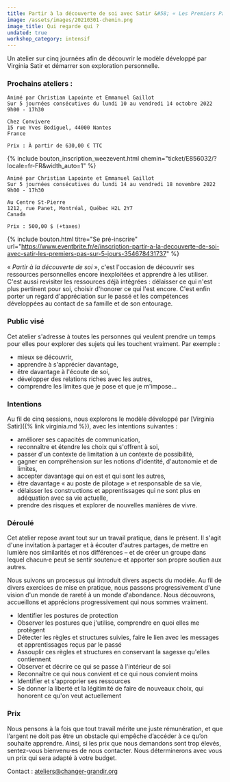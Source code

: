 ```yaml
---
title: Partir à la découverte de soi avec Satir &#58; « Les Premiers Pas »
image: /assets/images/20210301-chemin.png
image_title: Qui regarde qui ?
undated: true
workshop_category: intensif
---
```


Un atelier sur cinq journées afin de découvrir le modèle développé par Virginia
Satir et démarrer son exploration personnelle.

### Prochains ateliers :

```
Animé par Christian Lapointe et Emmanuel Gaillot
Sur 5 journées consécutives du lundi 10 au vendredi 14 octobre 2022
9h00 - 17h30

Chez Convivere
15 rue Yves Bodiguel, 44000 Nantes
France

Prix : À partir de 630,00 € TTC
```

{% include bouton_inscription_weezevent.html chemin="ticket/E856032/?locale=fr-FR&width_auto=1" %}

```
Animé par Christian Lapointe et Emmanuel Gaillot
Sur 5 journées consécutives du lundi 14 au vendredi 18 novembre 2022
9h00 - 17h30

Au Centre St-Pierre
1212, rue Panet, Montréal, Québec H2L 2Y7
Canada

Prix : 500,00 $ (+taxes)
```

{% include bouton.html titre="Se pré-inscrire" url="https://www.eventbrite.fr/e/inscription-partir-a-la-decouverte-de-soi-avec-satir-les-premiers-pas-sur-5-jours-354678431737" %}

« _Partir à la découverte de soi_ », c'est l'occasion de découvrir ses
ressources personnelles encore inexploitées et apprendre à les utiliser. C'est
aussi revisiter les ressources déjà intégrées : délaisser ce qui n'est plus
pertinent pour soi, choisir d'honorer ce qui l'est encore. C'est enfin porter
un regard d'appréciation sur le passé et les compétences développées au contact
de sa famille et de son entourage.

### Public visé

Cet atelier s'adresse à toutes les personnes qui veulent prendre un temps pour
elles pour explorer des sujets qui les touchent vraiment. Par exemple&nbsp;:
- mieux se découvrir,
- apprendre à s'apprécier davantage,
- être davantage à l'écoute de soi,
- développer des relations riches avec les autres,
- comprendre les limites que je pose et que je m'impose…

### Intentions

Au fil de cinq sessions, nous explorons le modèle développé par [Virginia
Satir]({% link virginia.md %}), avec les intentions suivantes :
- améliorer ses capacités de communication,
- reconnaître et étendre les choix qui s'offrent à soi,
- passer d'un contexte de limitation à un contexte de possibilité,
- gagner en compréhension sur les notions d'identité, d'autonomie et de
  limites,
- accepter davantage qui on est et qui sont les autres,
- être davantage « au poste de pilotage » et responsable de sa vie,
- délaisser les constructions et apprentissages qui ne sont plus en adéquation
  avec sa vie actuelle,
- prendre des risques et explorer de nouvelles manières de vivre.

### Déroulé

Cet atelier repose avant tout sur un travail pratique, dans le présent. Il
s'agit d'une invitation à partager et à écouter d'autres partages, de mettre en
lumière nos similarités et nos différences – et de créer un groupe dans lequel
chacun·e peut se sentir soutenu·e et apporter son propre soutien aux autres.

Nous suivons un processus qui introduit divers aspects du modèle. Au fil de
divers exercices de mise en pratique, nous passons progressivement d'une vision
d'un monde de rareté à un monde d'abondance. Nous découvrons, accueillons et
apprécions progressivement qui nous sommes vraiment.
- Identifier les postures de protection
- Observer les postures que j'utilise, comprendre en quoi elles me protègent
- Détecter les règles et structures suivies, faire le lien avec les messages et
  apprentissages reçus par le passé
- Assouplir ces règles et structures en conservant la sagesse qu'elles contiennent
- Observer et décrire ce qui se passe à l'intérieur de soi
- Reconnaître ce qui nous convient et ce qui nous convient moins
- Identifier et s'approprier ses ressources
- Se donner la liberté et la légitimité de faire de nouveaux choix, qui
  honorent ce qu'on veut actuellement

### Prix

Nous pensons à la fois que tout travail mérite une juste rémunération, et que
l’argent ne doit pas être un obstacle qui empêche d’accéder à ce qu’on souhaite
apprendre. Ainsi, si les prix que nous demandons sont trop élevés, sentez-vous
bienvenu·es de nous contacter. Nous déterminerons avec vous un prix qui sera
adapté à votre budget.

Contact : [ateliers@changer-grandir.org](mailto:ateliers@changer-grandir.org)

